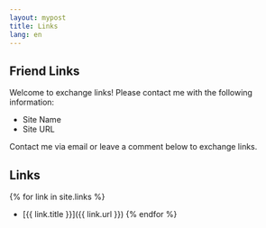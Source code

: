 ```yaml
---
layout: mypost
title: Links
lang: en
---
```


## Friend Links

Welcome to exchange links! Please contact me with the following information:

- Site Name
- Site URL

Contact me via email or leave a comment below to exchange links. 

## Links

{% for link in site.links %}
- [{{ link.title }}]({{ link.url }})
{% endfor %}

